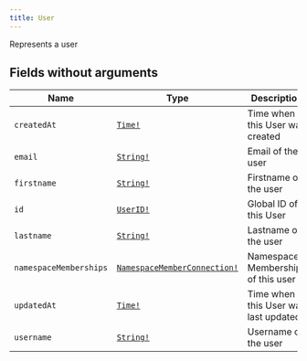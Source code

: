 ```yaml
---
title: User
---
```


Represents a user

## Fields without arguments

| Name | Type | Description |
|------|------|-------------|
| `createdAt` | [`Time!`](../scalar/time.md) | Time when this User was created |
| `email` | [`String!`](../scalar/string.md) | Email of the user |
| `firstname` | [`String!`](../scalar/string.md) | Firstname of the user |
| `id` | [`UserID!`](../scalar/userid.md) | Global ID of this User |
| `lastname` | [`String!`](../scalar/string.md) | Lastname of the user |
| `namespaceMemberships` | [`NamespaceMemberConnection!`](../object/namespacememberconnection.md) | Namespace Memberships of this user |
| `updatedAt` | [`Time!`](../scalar/time.md) | Time when this User was last updated |
| `username` | [`String!`](../scalar/string.md) | Username of the user |

